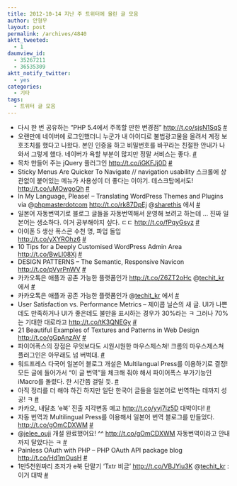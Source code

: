 ```yaml
---
title: 2012-10-14 지난 주 트위터에 올린 글 모음
author: 안형우
layout: post
permalink: /archives/4840
aktt_tweeted:
  - 1
daumview_id:
  - 35267211
  - 36535309
aktt_notify_twitter:
  - yes
categories:
  - 기타
tags:
  - 트위터 글 모음
---
```

<ul class="aktt_tweet_digest">
  <li>
    다시 한 번 공유하는 “PHP 5.4에서 주목할 만한 변경점” <a href="http://t.co/sjsN1SqS" rel="nofollow">http://t.co/sjsN1SqS</a> <a class="aktt_tweet_time" href="http://twitter.com/mytory/statuses/255105424397832192">#</a>
  </li>
  <li>
    오랜만에 네이버에 로그인했더니 누군가 내 아이디로 불법광고물을 올려서 계정 보호조치를 했다고 나왔다. 본인 인증을 하고 비밀번호를 바꾸라는 친절한 안내가 나와서 그렇게 했다. 네이버가 욕할 부분이 많지만 정말 서비스는 좋다. <a class="aktt_tweet_time" href="http://twitter.com/mytory/statuses/255166654328233984">#</a>
  </li>
  <li>
    목차 만들어 주는 jQuery 플러그인 <a href="http://t.co/iGKFJj0D" rel="nofollow">http://t.co/iGKFJj0D</a> <a class="aktt_tweet_time" href="http://twitter.com/mytory/statuses/255202593733758976">#</a>
  </li>
  <li>
    Sticky Menus Are Quicker To Navigate // navigation usability 스크롤에 상관없이 붙어있는 메뉴가 사용성이 더 좋다는 이야기. 데스크탑에서도! <a href="http://t.co/uMOwgoQh" rel="nofollow">http://t.co/uMOwgoQh</a> <a class="aktt_tweet_time" href="http://twitter.com/mytory/statuses/255308518037549056">#</a>
  </li>
  <li>
    In My Language, Please! – Translating WordPress Themes and Plugins via @<a class="aktt_username" href="http://twitter.com/phpmasterdotcom">phpmasterdotcom</a> <a href="http://t.co/rk87DpEj" rel="nofollow">http://t.co/rk87DpEj</a> @<a class="aktt_username" href="http://twitter.com/sharethis">sharethis</a> 에서 <a class="aktt_tweet_time" href="http://twitter.com/mytory/statuses/255364571303395328">#</a>
  </li>
  <li>
    일본어 자동번역기로 블로그 글들을 자동번역해서 운영해 보려고 하는데 … 진짜 일본어는 생소하다. 이거 공부해야지 싶다. ㄷㄷ <a href="http://t.co/fPqyGsyz" rel="nofollow">http://t.co/fPqyGsyz</a> <a class="aktt_tweet_time" href="http://twitter.com/mytory/statuses/255370546538221570">#</a>
  </li>
  <li>
    아이폰 5 생산 폭스콘 수천 명, 파업 돌입<br /> <a href="http://t.co/yXYROhz6" rel="nofollow">http://t.co/yXYROhz6</a> <a class="aktt_tweet_time" href="http://twitter.com/mytory/statuses/255370840697348096">#</a>
  </li>
  <li>
    10 Tips for a Deeply Customised WordPress Admin Area<br /> <a href="http://t.co/BwLl08Xj" rel="nofollow">http://t.co/BwLl08Xj</a> <a class="aktt_tweet_time" href="http://twitter.com/mytory/statuses/255377533938323456">#</a>
  </li>
  <li>
    DESIGN PATTERNS &#8211; The Semantic, Responsive Navicon<br /> <a href="http://t.co/pVyrPnWV" rel="nofollow">http://t.co/pVyrPnWV</a> <a class="aktt_tweet_time" href="http://twitter.com/mytory/statuses/255377929905790976">#</a>
  </li>
  <li>
    카카오톡은 애플과 공존 가능한 플랫폼인가 <a href="http://t.co/Z6ZT2oHc" rel="nofollow">http://t.co/Z6ZT2oHc</a> @<a class="aktt_username" href="http://twitter.com/techit_kr">techit_kr</a> 에서 <a class="aktt_tweet_time" href="http://twitter.com/mytory/statuses/255458018219683840">#</a>
  </li>
  <li>
    카카오톡은 애플과 공존 가능한 플랫폼인가 @<a class="aktt_username" href="http://twitter.com/techit_kr">techit_kr</a> 에서 <a class="aktt_tweet_time" href="http://twitter.com/mytory/statuses/255458266287583232">#</a>
  </li>
  <li>
    User Satisfaction vs. Performance Metrics &#8211; 제이콥 닐슨의 새 글. UI가 나쁜데도 만족하거나 UI가 좋은데도 불만을 표시하는 경우가 30%라는 ㅋ 그러나 70%는 기대한 대로라고 <a href="http://t.co/tK3QNEGy" rel="nofollow">http://t.co/tK3QNEGy</a> <a class="aktt_tweet_time" href="http://twitter.com/mytory/statuses/255463450078220289">#</a>
  </li>
  <li>
    21 Beautiful Examples of Textures and Patterns in Web Design<br /> <a href="http://t.co/gGpAnzAV" rel="nofollow">http://t.co/gGpAnzAV</a> <a class="aktt_tweet_time" href="http://twitter.com/mytory/statuses/255527837124132864">#</a>
  </li>
  <li>
    파이어폭스의 장점은 무엇보다도 시원시원한 마우스제스쳐! 크롬의 마우스제스쳐 플러그인은 아무래도 넘 버벅대. <a class="aktt_tweet_time" href="http://twitter.com/mytory/statuses/255547018297110528">#</a>
  </li>
  <li>
    워드프레스 다국어 일본어 블로그 개설은 Multilangual Press를 이용하기로 결정! 모든 글에 들어가서 “이 글 번역”을 체크해 줘야 해서 파이어폭스 부가기능인 iMacro를 돌렸다. 한 시간쯤 걸릴 듯. <a class="aktt_tweet_time" href="http://twitter.com/mytory/statuses/255720138039492608">#</a>
  </li>
  <li>
    아직 정리를 더 해야 하긴 하지만 일단 한국어 글들을 일본어로 번역하는 데까지 성공! ㅋ <a class="aktt_tweet_time" href="http://twitter.com/mytory/statuses/255749863592034304">#</a>
  </li>
  <li>
    카카오, 내달초 &#8216;e북&#8217; 진출 지각변동 예고 <a href="http://t.co/yvj7iz5D" rel="nofollow">http://t.co/yvj7iz5D</a> 대박이다! <a class="aktt_tweet_time" href="http://twitter.com/mytory/statuses/255929794754129920">#</a>
  </li>
  <li>
    자동 번역과 Multilingual Press를 이용해서 일본어 번역 블로그를 만들었다.<br /> <a href="http://t.co/gOmCDXWM" rel="nofollow">http://t.co/gOmCDXWM</a> <a class="aktt_tweet_time" href="http://twitter.com/mytory/statuses/255937750128263168">#</a>
  </li>
  <li>
    @<a class="aktt_username" href="http://twitter.com/jelee_ouji">jelee_ouji</a> 개설 완료했어요! ^^ <a href="http://t.co/gOmCDXWM" rel="nofollow">http://t.co/gOmCDXWM</a> 자동번역이라고 안내까지 달았다는 ㅋ <a class="aktt_tweet_time" href="http://twitter.com/mytory/statuses/255938606026354688">#</a>
  </li>
  <li>
    Painless OAuth with PHP &#8211; PHP OAuth API package blog <a href="http://t.co/Hd1mOusH" rel="nofollow">http://t.co/Hd1mOusH</a> <a class="aktt_tweet_time" href="http://twitter.com/mytory/statuses/256039749427535873">#</a>
  </li>
  <li>
    1만5천원짜리 초저가 e북 단말기 ‘Txtr 비글’ <a href="http://t.co/VBJYiu3K" rel="nofollow">http://t.co/VBJYiu3K</a> @<a class="aktt_username" href="http://twitter.com/techit_kr">techit_kr</a> : 이거 대박 <a class="aktt_tweet_time" href="http://twitter.com/mytory/statuses/256075246346567680">#</a>
  </li>
</ul>